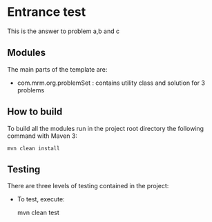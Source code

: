 # Entrance test

This is the answer to problem a,b and c

## Modules

The main parts of the template are:

* com.mrm.org.problemSet : contains utility class and solution for 3 problems

## How to build

To build all the modules run in the project root directory the following command with Maven 3:

    mvn clean install

## Testing

There are three levels of testing contained in the project:

* To test, execute:

    mvn clean test


